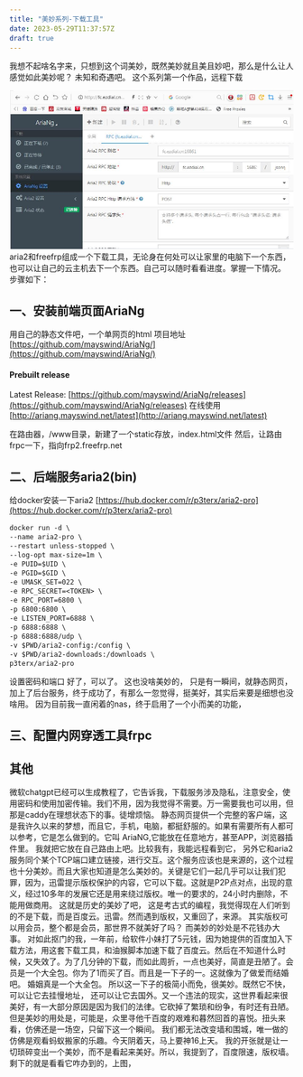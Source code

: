 ```yaml
---
title: "美妙系列-下载工具"
date: 2023-05-29T11:37:57Z
draft: true
--- 
```

我想不起啥名字来，只想到这个词美妙，既然美妙就且美且妙吧，那么是什么让人感觉如此美妙呢？
未知和奇遇吧。
这个系列第一个作品，远程下载

![截图](aring1.jpeg)
 aria2和freefrp组成一个下载工具，无论身在何处可以让家里的电脑下一个东西，也可以让自己的云主机去下一个东西。自己可以随时看看进度。掌握一下情况。
步骤如下：
## 一、安装前端页面AriaNg
用自己的静态文件吧，一个单网页的html
项目地址
[https://github.com/mayswind/AriaNg/](https://github.com/mayswind/AriaNg/)
#### Prebuilt release
Latest Release: [https://github.com/mayswind/AriaNg/releases](https://github.com/mayswind/AriaNg/releases)
在线使用
[http://ariang.mayswind.net/latest](http://ariang.mayswind.net/latest)

在路由器，/www目录，新建了一个static存放，index.html文件
然后，让路由frpc一下，指向frp2.freefrp.net
## 二、后端服务aria2(bin)
给docker安装一下aria2 [https://hub.docker.com/r/p3terx/aria2-pro](https://hub.docker.com/r/p3terx/aria2-pro)
    
    docker run -d \
    --name aria2-pro \
    --restart unless-stopped \
    --log-opt max-size=1m \
    -e PUID=$UID \
    -e PGID=$GID \
    -e UMASK_SET=022 \
    -e RPC_SECRET=<TOKEN> \
    -e RPC_PORT=6800 \
    -p 6800:6800 \
    -e LISTEN_PORT=6888 \
    -p 6888:6888 \
    -p 6888:6888/udp \
    -v $PWD/aria2-config:/config \
    -v $PWD/aria2-downloads:/downloads \
    p3terx/aria2-pro

设置密码和端口
好了，可以了。
这也没啥美妙的，
只是有一瞬间，就静态网页，加上了后台服务，终于成功了，有那么一忽觉得，挺美好，其实后来要是细想也没啥用。
因为目前我一直闲着的nas，终于启用了一个小而美的功能，
## 三、配置内网穿透工具frpc

## 其他
微软chatgpt已经可以生成教程了，它告诉我，下载服务涉及隐私，注意安全，使用密码和使用加密传输。我们不用，因为我觉得不需要。万一需要我也可以用，但那是caddy在理想状态下的事。徒增烦恼。
静态网页提供一个完整的客户端，这是我许久以来的梦想，而且它，手机，电脑，都挺舒服的。如果有需要所有人都可以参考，它是怎么做到的。它叫
AriaNG,它能放在任意地方，甚至APP，浏览器插件里。
我就把它放在自己路由上吧。比较我有，我能远程看到它，
另外它和aria2服务同个某个TCP端口建立链接，进行交互。这个服务应该也是来源的，这个过程也十分美妙。而且大家也知道是怎么美妙的。关键是它们一起几乎可以让我们犯罪，因为，迅雷提示版权保护的内容，它可以下载。这就是P2P点对点，出现的意义，经过10多年的发展它还是用来绕过版权。唯一的要求的，24小时内删除，不能用做商用。
这就是历史的美妙了吧，
这是考古式的编程，我觉得现在人们听到的不是下载，而是百度云。迅雷。然而遇到版权，又重回了，来源。
其实版权可以用会员，整个都是会员，那世界不就美好了吗？
而美妙的妙处是不花钱办大事。
对如此抠门的我，一年前，给软件小妹打了5元钱，因为她提供的百度加入下载方法，用这套下载工具，和油猴脚本加速下载了百度云。然后在不知道什么时候，又失效了。为了几分钟的下载，而如此周折，一点也美好，简直是丑陋了。会员是一个大全包。你为了1而买了百。而且是一下子的一。这就像为了做爱而结婚吧。
婚姻真是一个大全包。
所以这一下子的极简小而免，很美妙。既然它不快，可以让它去挂慢地址，
还可以让它去国外。又一个违法的现实，这世界看起来很美好，有一大部分原因是因为我们的法律。它砍掉了繁琐和纷争，有时还有丑陋。但是美妙的用处是，可能是，众里寻他千百度的艰难和暮然回首的喜悦。扭头来看，仿佛还是一场空，只留下这一个瞬间。
我们都无法改变墙和围城，唯一做的仿佛是观看蚂蚁搬家的乐趣。今天阴着天，马上要神16上天。
我的开张就是让一切琐碎变出一个美妙，而不是看起来美好。所以，我提到了，百度限速，版权墙。
剩下的就是看看它咋办到的，上图，
 



